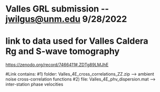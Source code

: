 # Valles GRL submission -- jwilgus@unm.edu 9/28/2022
# link to data used for Valles Caldera Rg and S-wave tomography 

https://zenodo.org/record/7466411#.ZDTg89LMJhE

#Link contains: 
#1) folder: Valles_4E_cross_correlations_ZZ.zip --> ambient noise cross-correlation functions 
#2) file: Valles_4E_phv_dispersion.mat --> inter-station phase velocities
